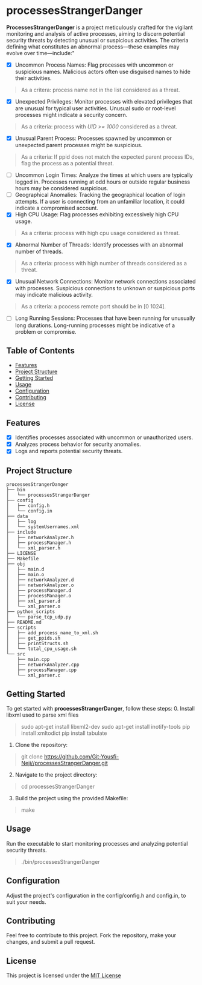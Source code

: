 # processesStrangerDanger

**ProcessesStrangerDanger**
is a project meticulously crafted for the vigilant monitoring and analysis of active processes, aiming to discern potential security threats by detecting unusual or suspicious activities.
The criteria defining what constitutes an abnormal process—these examples may evolve over time—include:"
- [x] Uncommon Process Names:
Flag processes with uncommon or suspicious names. Malicious actors often use disguised names to hide their activities.
> As a critera: process name not in the list considered as a threat.
- [x] Unexpected Privileges:
Monitor processes with elevated privileges that are unusual for typical user activities. Unusual sudo or root-level processes might indicate a security concern.
> As a criteria: process with *UID >= 1000* considered as a threat.
- [x] Unusual Parent Process:
Processes spawned by uncommon or unexpected parent processes might be suspicious.
> As a criteria: If ppid does not match the expected parent process IDs, flag the process as a potential threat.
- [ ] Uncommon Login Times:
Analyze the times at which users are typically logged in. Processes running at odd hours or outside regular business hours may be considered suspicious.
- [ ] Geographical Anomalies:
Tracking the geographical location of login attempts. If a user is connecting from an unfamiliar location, it could indicate a compromised account.
- [x] High CPU Usage:
Flag processes exhibiting excessively high CPU usage.
> As a criteria: process with high cpu usage considered as threat.
- [x] Abnormal Number of Threads:
Identify processes with an abnormal number of threads.
> As a criteria: process with high number of threads considered as a threat.
- [x] Unusual Network Connections:
Monitor network connections associated with processes. Suspicious connections to unknown or suspicious ports may indicate malicious activity.
> As a criteria: a pcocess remote port should be in [0 1024].
- [ ] Long Running Sessions:
Processes that have been running for unusually long durations. Long-running processes might be indicative of a problem or compromise.

## Table of Contents

- [Features](#features)
- [Project Structure](#project-structure)
- [Getting Started](#getting-started)
- [Usage](#usage)
- [Configuration](#configuration)
- [Contributing](#contributing)
- [License](#license)

## Features

- [x] Identifies processes associated with uncommon or unauthorized users.
- [x] Analyzes process behavior for security anomalies.
- [x] Logs and reports potential security threats.

## Project Structure
```
processesStrangerDanger
├── bin
│   └── processesStrangerDanger
├── config
│   ├── config.h
│   └── config.in
├── data
│   ├── log
│   └── systemUsernames.xml
├── include
│   ├── networkAnalyzer.h
│   ├── processManager.h
│   └── xml_parser.h
├── LICENSE
├── Makefile
├── obj
│   ├── main.d
│   ├── main.o
│   ├── networkAnalyzer.d
│   ├── networkAnalyzer.o
│   ├── processManager.d
│   ├── processManager.o
│   ├── xml_parser.d
│   └── xml_parser.o
├── python_scripts
│   └── parse_tcp_udp.py
├── README.md
├── scripts
│   ├── add_process_name_to_xml.sh
│   ├── get_ppids.sh
│   ├── printStructs.sh
│   └── total_cpu_usage.sh
└── src
    ├── main.cpp
    ├── networkAnalyzer.cpp
    ├── processManager.cpp
    └── xml_parser.c
```
## Getting Started

To get started with **processesStrangerDanger**, follow these steps:
0. Install libxml used to parse xml files
> sudo apt-get install libxml2-dev
> sudo apt-get install inotify-tools
> pip install xmltodict
> pip install tabulate

1. Clone the repository:

> git clone https://github.com/Git-Yousfi-Neji//processesStrangerDanger.git

2. Navigate to the project directory: 
> cd processesStrangerDanger

3. Build the project using the provided Makefile:
> make

## Usage

Run the executable to start monitoring processes and analyzing potential security threats.

> ./bin/processesStrangerDanger

## Configuration
Adjust the project's configuration in the config/config.h and config.in, to suit your needs.

## Contributing
Feel free to contribute to this project. Fork the repository, make your changes, and submit a pull request.

## License
This project is licensed under the [MIT License](LICENSE)
